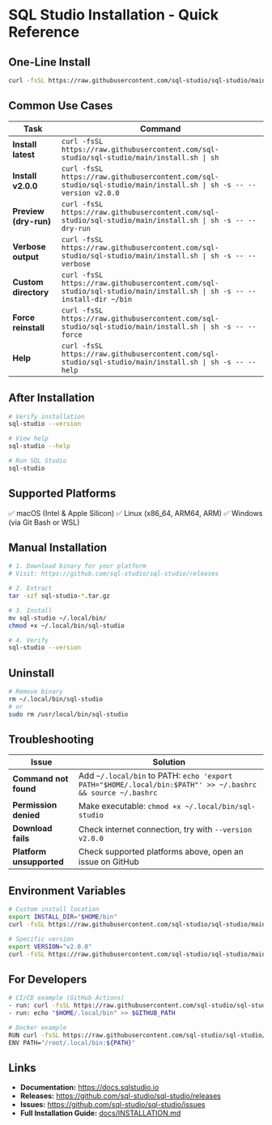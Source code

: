 # SQL Studio Installation - Quick Reference

## One-Line Install

```bash
curl -fsSL https://raw.githubusercontent.com/sql-studio/sql-studio/main/install.sh | sh
```

## Common Use Cases

| Task | Command |
|------|---------|
| **Install latest** | `curl -fsSL https://raw.githubusercontent.com/sql-studio/sql-studio/main/install.sh \| sh` |
| **Install v2.0.0** | `curl -fsSL https://raw.githubusercontent.com/sql-studio/sql-studio/main/install.sh \| sh -s -- --version v2.0.0` |
| **Preview (dry-run)** | `curl -fsSL https://raw.githubusercontent.com/sql-studio/sql-studio/main/install.sh \| sh -s -- --dry-run` |
| **Verbose output** | `curl -fsSL https://raw.githubusercontent.com/sql-studio/sql-studio/main/install.sh \| sh -s -- --verbose` |
| **Custom directory** | `curl -fsSL https://raw.githubusercontent.com/sql-studio/sql-studio/main/install.sh \| sh -s -- --install-dir ~/bin` |
| **Force reinstall** | `curl -fsSL https://raw.githubusercontent.com/sql-studio/sql-studio/main/install.sh \| sh -s -- --force` |
| **Help** | `curl -fsSL https://raw.githubusercontent.com/sql-studio/sql-studio/main/install.sh \| sh -s -- --help` |

## After Installation

```bash
# Verify installation
sql-studio --version

# View help
sql-studio --help

# Run SQL Studio
sql-studio
```

## Supported Platforms

✅ macOS (Intel & Apple Silicon)
✅ Linux (x86_64, ARM64, ARM)
✅ Windows (via Git Bash or WSL)

## Manual Installation

```bash
# 1. Download binary for your platform
# Visit: https://github.com/sql-studio/sql-studio/releases

# 2. Extract
tar -xzf sql-studio-*.tar.gz

# 3. Install
mv sql-studio ~/.local/bin/
chmod +x ~/.local/bin/sql-studio

# 4. Verify
sql-studio --version
```

## Uninstall

```bash
# Remove binary
rm ~/.local/bin/sql-studio
# or
sudo rm /usr/local/bin/sql-studio
```

## Troubleshooting

| Issue | Solution |
|-------|----------|
| **Command not found** | Add `~/.local/bin` to PATH: `echo 'export PATH="$HOME/.local/bin:$PATH"' >> ~/.bashrc && source ~/.bashrc` |
| **Permission denied** | Make executable: `chmod +x ~/.local/bin/sql-studio` |
| **Download fails** | Check internet connection, try with `--version v2.0.0` |
| **Platform unsupported** | Check supported platforms above, open an issue on GitHub |

## Environment Variables

```bash
# Custom install location
export INSTALL_DIR="$HOME/bin"
curl -fsSL https://raw.githubusercontent.com/sql-studio/sql-studio/main/install.sh | sh

# Specific version
export VERSION="v2.0.0"
curl -fsSL https://raw.githubusercontent.com/sql-studio/sql-studio/main/install.sh | sh
```

## For Developers

```bash
# CI/CD example (GitHub Actions)
- run: curl -fsSL https://raw.githubusercontent.com/sql-studio/sql-studio/main/install.sh | sh -s -- --version v2.0.0
- run: echo "$HOME/.local/bin" >> $GITHUB_PATH

# Docker example
RUN curl -fsSL https://raw.githubusercontent.com/sql-studio/sql-studio/main/install.sh | sh
ENV PATH="/root/.local/bin:${PATH}"
```

## Links

- **Documentation:** https://docs.sqlstudio.io
- **Releases:** https://github.com/sql-studio/sql-studio/releases
- **Issues:** https://github.com/sql-studio/sql-studio/issues
- **Full Installation Guide:** [docs/INSTALLATION.md](docs/INSTALLATION.md)
